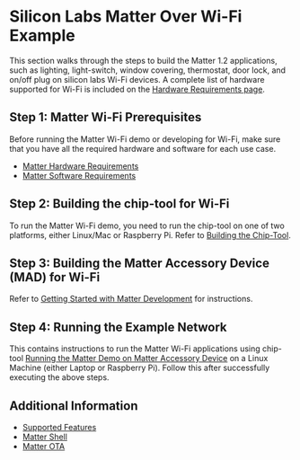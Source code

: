 # Silicon Labs Matter Over Wi-Fi Example

This section walks through the steps to build the Matter 1.2 applications, such as lighting, light-switch, window covering, thermostat, door lock, and on/off plug on silicon labs Wi-Fi devices. A complete list of hardware supported for Wi-Fi is included on the [Hardware Requirements page](/matter/<docspace-docleaf-version>/matter-prerequisites/hardware-requirements).

## Step 1: Matter Wi-Fi Prerequisites

Before running the Matter Wi-Fi demo or developing for Wi-Fi, make sure that you have all the required hardware and software for each use case.

- [Matter Hardware Requirements](/matter/<docspace-docleaf-version>/matter-prerequisites/hardware-requirements)
- [Matter Software Requirements](/matter/<docspace-docleaf-version>/matter-prerequisites/software-requirements)

## Step 2: Building the chip-tool for Wi-Fi

To run the Matter Wi-Fi demo, you need to run the chip-tool on one of two platforms, either Linux/Mac or Raspberry Pi. Refer to [Building the Chip-Tool](/matter/<docspace-docleaf-version>/matter-wifi-getting-started-example/build-chip-tool).

## Step 3: Building the Matter Accessory Device (MAD) for Wi-Fi

Refer to [Getting Started with Matter Development](/matter/<docspace-docleaf-version>/matter-wifi-getting-started-example/) for instructions.

## Step 4: Running the Example Network

This contains instructions to run the Matter Wi-Fi applications using chip-tool [Running the Matter Demo on Matter Accessory Device](/matter/<docspace-docleaf-version>/matter-wifi-run-demo) on a Linux Machine (either Laptop or Raspberry Pi). Follow this after successfully executing the above steps.

## Additional Information

- [Supported Features](/matter/<docspace-docleaf-version>/matter-wifi-enabling-features)
- [Matter Shell](/matter/<docspace-docleaf-version>/matter-overview-guides/serial-port-communications)
- [Matter OTA](/matter/<docspace-docleaf-version>/matter-ota)
